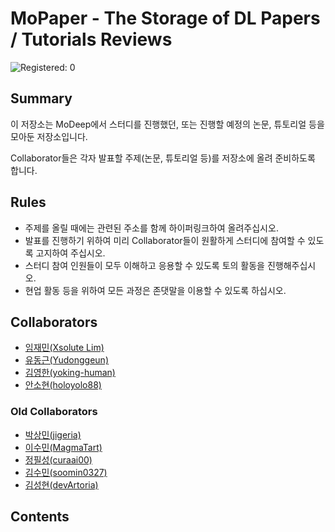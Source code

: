 # MoPaper - The Storage of DL Papers / Tutorials Reviews

![Registered: 0](https://img.shields.io/badge/Registered-0-blue.svg?style=flat-square)

## Summary

이 저장소는 MoDeep에서 스터디를 진행했던, 또는 진행할 예정의 논문, 튜토리얼 등을 모아둔 저장소입니다.

Collaborator들은 각자 발표할 주제(논문, 튜토리얼 등)를 저장소에 올려 준비하도록 합니다.

## Rules

* 주제를 올릴 때에는 관련된 주소를 함께 하이퍼링크하여 올려주십시오.
* 발표를 진행하기 위하여 미리 Collaborator들이 원활하게 스터디에 참여할 수 있도록 고지하여 주십시오.
* 스터디 참여 인원들이 모두 이해하고 응용할 수 있도록 토의 활동을 진행해주십시오.
* 현업 활동 등을 위하여 모든 과정은 존댓말을 이용할 수 있도록 하십시오.

## Collaborators

* [임재민(Xsolute Lim)](https://github.com/xsolute)
* [유동근(Yudonggeun)](https://github.com/Yudonggeun)
* [김영한(yoking-human)](https://github.com/yoking-human)
* [안소현(holoyolo88)](https://github.com/holoyolo88)

### Old Collaborators

* [박상민(jigeria)](https://github.com/jigeria)
* [이수민(MagmaTart)](https://github.com/MagmaTart)
* [정필성(curaai00)](https://github.com/curaai00)
* [김수민(soomin0327)](https://github.com/soomin0327)
* [김성현(devArtoria)](https://github.com/devArtoria)

## Contents

